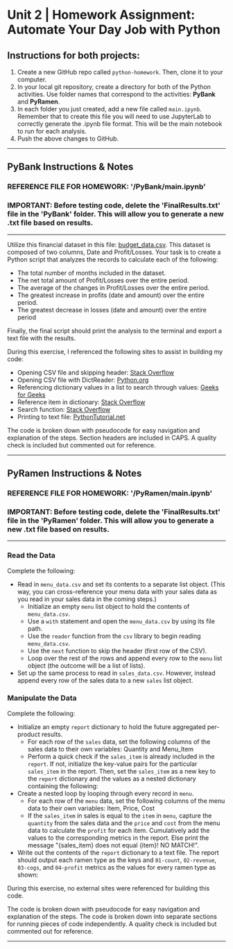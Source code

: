 # Unit 2 | Homework Assignment: Automate Your Day Job with Python

## Instructions for both projects:

1. Create a new GitHub repo called `python-homework`. Then, clone it to your computer.
2. In your local git repository, create a directory for both of the Python activities. Use folder names that correspond to the activities: **PyBank** and **PyRamen**.
3. In each folder you just created, add a new file called `main.ipynb`. Remember that to create this file you will need to use JupyterLab to correctly generate the .ipynb file format. This will be the main notebook to run for each analysis.
4. Push the above changes to GitHub.

---
## PyBank Instructions & Notes

### **REFERENCE FILE FOR HOMEWORK:** '/PyBank/main.ipynb'

### **IMPORTANT:** Before testing code, delete the 'FinalResults.txt' file in the 'PyBank' folder.  This will allow you to generate a new .txt file based on results.
---
Utilize this financial dataset in this file: [budget_data.csv](PyBank/Resources/budget_data.csv). This dataset is composed of two columns, Date and Profit/Losses.  Your task is to create a Python script that analyzes the records to calculate each of the following:

* The total number of months included in the dataset.
* The net total amount of Profit/Losses over the entire period.
* The average of the changes in Profit/Losses over the entire period.
* The greatest increase in profits (date and amount) over the entire period.
* The greatest decrease in losses (date and amount) over the entire period

Finally, the final script should print the analysis to the terminal and export a text file with the results.

During this exercise, I referenced the following sites to assist in building my code: 
* Opening CSV file and skipping header: [Stack Overflow](https://stackoverflow.com/questions/14257373/how-to-skip-the-headers-when-processing-a-csv-file-using-python)
* Opening CSV file with DictReader: [Python.org](https://docs.python.org/3/library/csv.html)
* Referencing dictionary values in a list to search through values: [Geeks for Geeks](https://www.geeksforgeeks.org/python-accessing-items-in-lists-within-dictionary/)
* Reference item in dictionary: [Stack Overflow](https://stackoverflow.com/questions/8653516/search-a-list-of-dictionaries-in-python)
* Search function: [Stack Overflow](https://stackoverflow.com/questions/8653516/search-a-list-of-dictionaries-in-python)
* Printing to text file: [PythonTutorial.net](https://www.pythontutorial.net/python-basics/python-write-text-file/)

The code is broken down with pseudocode for easy navigation and explanation of the steps.  Section headers are included in CAPS.  A quality check is included but commented out for reference. 

---

## PyRamen Instructions & Notes

### **REFERENCE FILE FOR HOMEWORK:** '/PyRamen/main.ipynb'

### **IMPORTANT:** Before testing code, delete the 'FinalResults.txt' file in the 'PyRamen' folder.  This will allow you to generate a new .txt file based on results.
---
### Read the Data

Complete the following:

* Read in `menu_data.csv` and set its contents to a separate list object. (This way, you can cross-reference your menu data with your sales data as you read in your sales data in the coming steps.)
  * Initialize an empty `menu` list object to hold the contents of `menu_data.csv`.
  * Use a `with` statement and open the `menu_data.csv` by using its file path.
  * Use the `reader` function from the `csv` library to begin reading `menu_data.csv`.
  * Use the `next` function to skip the header (first row of the CSV).
  * Loop over the rest of the rows and append every row to the `menu` list object (the outcome will be a list of lists).
* Set up the same process to read in `sales_data.csv`. However, instead append every row of the sales data to a new `sales` list object.

### Manipulate the Data

Complete the following:
* Initialize an empty `report` dictionary to hold the future aggregated per-product results. 
  * For each row of the `sales` data, set the following columns of the sales data to their own variables: Quantity and Menu_Item
  * Perform a quick check if the `sales_item` is already included in the `report`. If not, initialize the key-value pairs for the particular `sales_item` in the report. Then, set the `sales_item` as a new key to the `report` dictionary and the values as a nested dictionary containing the following:
* Create a nested loop by looping through every record in `menu`.
  * For each row of the `menu` data, set the following columns of the menu data to their own variables: Item, Price, Cost
  * If the `sales_item` in sales is equal to the `item` in `menu`, capture the `quantity` from the sales data and the `price` and `cost` from the menu data to calculate the `profit` for each item.  Cumulatively add the values to the corresponding metrics in the report.  Else print the message "{sales_item} does not equal {item}! NO MATCH!".
* Write out the contents of the `report` dictionary to a text file. The report should output each ramen type as the keys and `01-count`, `02-revenue`, `03-cogs`, and `04-profit` metrics as the values for every ramen type as shown:

During this exercise, no external sites were referenced for building this code.

The code is broken down with pseudocode for easy navigation and explanation of the steps.  The code is broken down into separate sections for running pieces of code independently.  A quality check is included but commented out for reference. 

---

